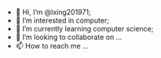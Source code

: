 - 👋 Hi, I’m @lxing201971;
- 👀 I’m interested in computer;
- 🌱 I’m currently learning computer science;
- 💞️ I’m looking to collaborate on ...
- 📫 How to reach me ...

<!---
lxing201971/lxing201971 is a ✨ special ✨ repository because its `README.md` (this file) appears on your GitHub profile.
You can click the Preview link to take a look at your changes.
--->
